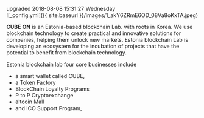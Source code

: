 
upgraded 2018-08-08 15:31:27 Wednesday  
![_config.yml]({{ site.baseurl }}/images/1_akY6ZRmE6OD_08Va8oKxTA.jpeg)

**CUBE ON** is an Estonia-based blockchain Lab. with roots in Korea. We use blockchain technology to create practical and innovative solutions for companies, helping them unlock new markets. Estonia blockchain Lab is developing an ecosystem for the incubation of projects that have the potential to benefit from blockchain technology.

Estonia blockchain lab four core businesses include

- a smart wallet called CUBE,
- a Token Factory
- BlockChain Loyalty Programs
- P to P Cryptoexchange
- altcoin Mall
- and ICO Support Program,
